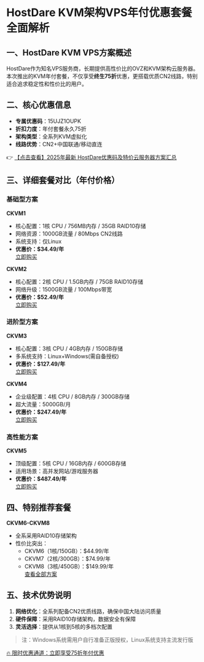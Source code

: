 # HostDare KVM架构VPS年付优惠套餐全面解析

## 一、HostDare KVM VPS方案概述
HostDare作为知名VPS服务商，长期提供高性价比的OVZ和KVM架构云服务器。本次推出的KVM年付套餐，不仅享受**终生75折**优惠，更搭载优质CN2线路，特别适合追求稳定性和性价比的用户。

## 二、核心优惠信息
- **专属优惠码**：15UJZ1OUPK
- **折扣力度**：年付套餐永久75折
- **架构类型**：全系列KVM虚拟化
- **线路优势**：CN2+中国联通/移动直连

👉 [【点击查看】2025年最新 HostDare优惠码及特价云服务器方案汇总](https://bit.ly/hostdare)

## 三、详细套餐对比（年付价格）

### 基础型方案
**CKVM1**  
- 核心配置：1核 CPU / 756MB内存 / 35GB RAID10存储
- 网络资源：1000GB流量 / 80Mbps CN2线路
- 系统支持：仅Linux
- **优惠价：$34.49/年**  
[立即购买](https://bit.ly/hostdare)

**CKVM2**  
- 核心配置：2核 CPU / 1.5GB内存 / 75GB RAID10存储  
- 网络升级：1500GB流量 / 100Mbps带宽  
- **优惠价：$52.49/年**  
[立即购买](https://bit.ly/hostdare)

### 进阶型方案
**CKVM3**  
- 核心配置：3核 CPU / 4GB内存 / 150GB存储  
- 多系统支持：Linux+Windows(需自备授权)  
- **优惠价：$127.49/年**  
[立即购买](https://bit.ly/hostdare)

**CKVM4**  
- 企业级配置：4核 CPU / 8GB内存 / 300GB存储  
- 超大流量：5000GB/月  
- **优惠价：$247.49/年**  
[立即购买](https://bit.ly/hostdare)

### 高性能方案
**CKVM5**  
- 顶级配置：5核 CPU / 16GB内存 / 600GB存储  
- 适用场景：高并发网站/游戏服务器  
- **优惠价：$487.49/年**  
[立即购买](https://bit.ly/hostdare)

## 四、特别推荐套餐
**CKVM6-CKVM8**  
- 全系采用RAID10存储架构  
- 性价比突出：  
  - CKVM6（1核/150GB）：$44.99/年  
  - CKVM7（2核/300GB）：$74.99/年  
  - CKVM8（3核/450GB）：$149.99/年  
[查看全部方案](https://bit.ly/hostdare)

## 五、技术优势说明
1. **网络优化**：全系列配备CN2优质线路，确保中国大陆访问质量
2. **硬件保障**：采用RAID10存储架构，数据安全有保障
3. **灵活选择**：提供从1核到5核的多档次配置

> 注：Windows系统需用户自行准备正版授权，Linux系统支持主流发行版

[🔥 限时优惠通道：立即享受75折年付优惠](https://bit.ly/hostdare)